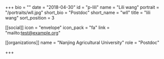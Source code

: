 +++
bio = ""
date = "2018-04-30"
id = "p-lili"
name = "Lili wang"
portrait = "/portraits/wll.jpg"
short_bio = "Postdoc"
short_name = "wll"
title = "lili wang"
sort_position = 3

[[social]]
    icon = "envelope"
    icon_pack = "fa"
    link = "mailto:test@example.org"

[[organizations]]
    name = "Nanjing Agricultural University"
    role = "Postdoc"

+++